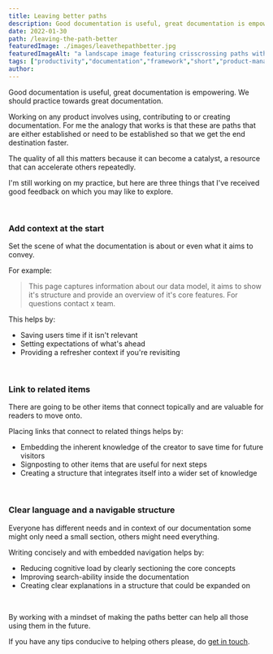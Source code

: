 ```yaml
---
title: Leaving better paths
description: Good documentation is useful, great documentation is empowering. We should practice towards great documentation.
date: 2022-01-30
path: /leaving-the-path-better
featuredImage: ./images/leavethepathbetter.jpg
featuredImageAlt: "a landscape image featuring crisscrossing paths with an abstract pattern"
tags: ["productivity","documentation","framework","short","product-management"]
author:
---
```


Good documentation is useful, great documentation is empowering. We should practice towards great documentation.

Working on any product involves using, contributing to or creating documentation. For me the analogy that works is that these are paths that are either established or need to be established so that we get the end destination faster.

The quality of all this matters because it can become a catalyst, a resource that can accelerate others repeatedly.

I'm still working on my practice, but here are three things that I've received good feedback on which you may like to explore.

<p>&nbsp;</p>

### Add context at the start
Set the scene of what the documentation is about or even what it aims to convey.

For example:
> This page captures information about our data model, it aims to show it's structure and provide an overview of it's core features. For questions contact x team.

This helps by:
- Saving users time if it isn't relevant
- Setting expectations of what's ahead
- Providing a refresher context if you're revisiting

<p>&nbsp;</p>

### Link to related items
There are going to be other items that connect topically and are valuable for readers to move onto.

Placing links that connect to related things helps by:
- Embedding the inherent knowledge of the creator to save time for future visitors
- Signposting to other items that are useful for next steps
- Creating a structure that integrates itself into a wider set of knowledge  

<p>&nbsp;</p>

### Clear language and a navigable structure
Everyone has different needs and in context of our documentation some might only need a small section, others might need everything.

Writing concisely and with embedded navigation helps by:
- Reducing cognitive load by clearly sectioning the core concepts
- Improving search-ability inside the documentation
- Creating clear explanations in a structure that could be expanded on

<p>&nbsp;</p>

By working with a mindset of making the paths better can help all those using them in the future.

If you have any tips conducive to helping others please, do [get in touch](/contact).
